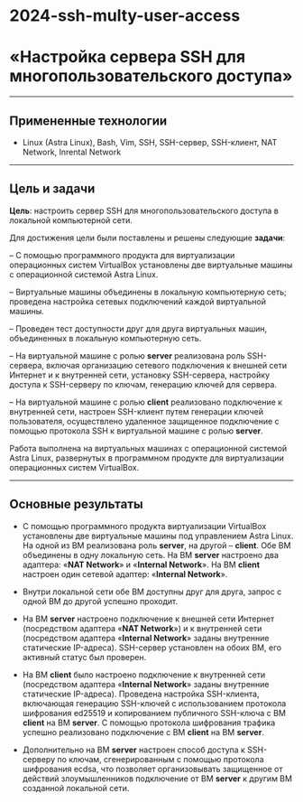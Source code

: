 # 2024-ssh-multy-user-access

# **«Настройка сервера SSH для многопользовательского доступа»**

---

## **Примененные технологии**

* Linux (Astra Linux), Bash, Vim, SSH, SSH-сервер, SSH-клиент, NAT Network, Inrental Network

---

## **Цель и задачи**

**Цель**: настроить сервер SSH для многопользовательского доступа в локальной компьютерной сети.

Для достижения цели были поставлены и решены следующие **задачи**:

– С помощью программного продукта для виртуализации операционных систем VirtualBox установлены две виртуальные машины с операционной системой Astra Linux.

– Виртуальные машины объединены в локальную компьютерную сеть; проведена настройка сетевых подключений каждой виртуальной машины.

– Проведен тест доступности друг для друга виртуальных машин, объединенных в локальную компьютерную сеть.

– На виртуальной машине с ролью **server** реализована роль SSH-сервера, включая организацию сетевого подключения к внешней сети Интернет и к внутренней сети, установку SSH-сервера, настройку доступа к SSH-серверу по ключам, генерацию ключей для сервера.

– На виртуальной машине с ролью **client** реализовано подключение к внутренней сети, настроен SSH-клиент путем генерации ключей пользователя, осуществлено удаленное защищенное подключение с помощью протокола SSH к виртуальной машине с ролью **server**.

Работа выполнена на виртуальных машинах с операционной системой Astra Linux, развернутых в программном продукте для виртуализации операционных систем VirtualBox.

---

## **Основные результаты**

* C помощью программного продукта виртуализации VirtualBox установлены две виртуальные машины под управлением Astra Linux. На одной из ВМ реализована роль **server**, на другой – **client**. Обе ВМ объединены в одну локальную сеть. На ВМ **server** настроено два адаптера: «**NAT Network**» и «**Internal Network**». На ВМ **client** настроен один сетевой адаптер: «**Internal Network**».

* Внутри локальной сети обе ВМ доступны друг для друга, запрос с одной ВМ до другой успешно проходит.

* На ВМ **server** настроено подключение к внешней сети Интернет (посредством адаптера «**NAT Network**») и к внутренней сети (посредством адаптера «**Internal Network**» заданы внутренние статические IP-адреса). SSH-сервер установлен на обоих ВМ, его активный статус был проверен.

* На ВМ **client** было настроено подключение к внутренней сети (посредством адаптера «**Internal Network**» заданы внутренние статические IP-адреса). Проведена настройка SSH-клиента, включающая генерацию SSH-ключей с использованием протокола шифрования ed25519 и копированием публичного SSH-ключа с ВМ **client** на ВМ **server**. С помощью протокола шифрования трафика успешно реализовано подключение с ВМ **client** на ВМ **server**.

* Дополнительно на ВМ **server** настроен способ доступа к SSH-серверу по ключам, сгенерированным с помощью протокола шифрования ecdsa, что позволяет организовывать защищенное от действий злоумышленников подключение от ВМ **server** к другим ВМ созданной локальной сети.
